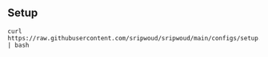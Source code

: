 ## Setup
```shell
curl https://raw.githubusercontent.com/sripwoud/sripwoud/main/configs/setup.sh | bash
```
